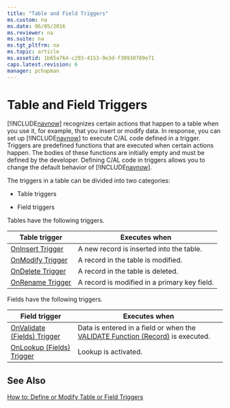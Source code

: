 ```yaml
---
title: "Table and Field Triggers"
ms.custom: na
ms.date: 06/05/2016
ms.reviewer: na
ms.suite: na
ms.tgt_pltfrm: na
ms.topic: article
ms.assetid: 1b65a764-c293-4153-9e3d-f30930789e71
caps.latest.revision: 6
manager: pchapman
---
```

# Table and Field Triggers
[!INCLUDE[navnow](../dynamics-nav/includes/navnow_md.md)] recognizes certain actions that happen to a table when you use it, for example, that you insert or modify data. In response, you can set up [!INCLUDE[navnow](../dynamics-nav/includes/navnow_md.md)] to execute C\/AL code defined in a trigger. Triggers are predefined functions that are executed when certain actions happen. The bodies of these functions are initially empty and must be defined by the developer. Defining C\/AL code in triggers allows you to change the default behavior of [!INCLUDE[navnow](../dynamics-nav/includes/navnow_md.md)].  
  
 The triggers in a table can be divided into two categories:  
  
-   Table triggers  
  
-   Field triggers  
  
 Tables have the following triggers.  
  
|Table trigger|Executes when|  
|-------------------|-------------------|  
|[OnInsert Trigger](../dynamics-nav/OnInsert-Trigger.md)|A new record is inserted into the table.|  
|[OnModify Trigger](../dynamics-nav/OnModify-Trigger.md)|A record in the table is modified.|  
|[OnDelete Trigger](../dynamics-nav/OnDelete-Trigger.md)|A record in the table is deleted.|  
|[OnRename Trigger](../dynamics-nav/OnRename-Trigger.md)|A record is modified in a primary key field.|  
  
 Fields have the following triggers.  
  
|Field trigger|Executes when|  
|-------------------|-------------------|  
|[OnValidate \(Fields\) Trigger](../dynamics-nav/OnValidate--Fields--Trigger.md)|Data is entered in a field or when the [VALIDATE Function \(Record\)](../dynamics-nav/VALIDATE-Function--Record-.md) is executed.|  
|[OnLookup \(Fields\) Trigger](../dynamics-nav/OnLookup--Fields--Trigger.md)|Lookup is activated.|  
  
## See Also  
 [How to: Define or Modify Table or Field Triggers](../Topic/How%20to:%20Define%20or%20Modify%20Table%20or%20Field%20Triggers.md)